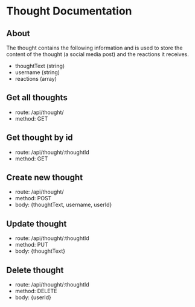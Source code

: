 # Thought Documentation

## About
The thought contains the following information and is used to store the content of the thought (a social media post) and the reactions it receives.
* thoughtText (string)
* username (string)
* reactions (array)

## Get all thoughts
* route: /api/thought/
* method: GET

## Get thought by id
* route: /api/thought/:thoughtId
* method: GET

## Create new thought
* route: /api/thought/
* method: POST
* body: {thoughtText, username, userId}

## Update thought
* route: /api/thought/:thoughtId
* method: PUT
* body: {thoughtText}

## Delete thought
* route: /api/thought/:thoughtId
* method: DELETE
* body: {userId}